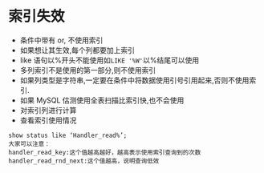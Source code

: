 # 索引失效
- 条件中带有 or, 不使用索引
- 如果想让其生效,每个列都要加上索引
- like 语句以%开头不能使用如`LIKE '%W'`以%结尾可以使用
- 多列索引不是使用的第一部分,则不使用索引
- 如果列类型是字符串,一定要在条件中将数据使用引号引用起来,否则不使用索引.
- 如果 MySQL 估测使用全表扫描比索引快,也不会使用
- 对索引列进行计算
- 查看索引使用情况

```
show status like ‘Handler_read%’;
大家可以注意：
handler_read_key:这个值越高越好，越高表示使用索引查询到的次数
handler_read_rnd_next:这个值越高，说明查询低效
```

